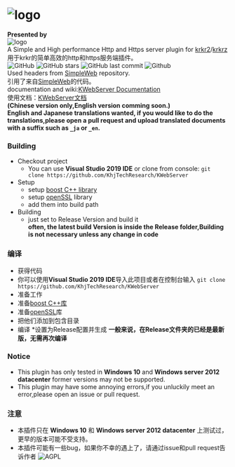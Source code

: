 # ![logo](https://khjtechresearch.github.io/KWebServer/logo.png)
**Presented by**  
![logo](https://khjtechresearch.github.io/KWebServer/orglogo.png)  
A Simple and High performance Http and Https server plugin for [krkr2](https://github.com/krkrz/krkrz)/[krkrz](https://github.com/krkrz/krkrz)  
用于krkr的简单高效的http和https服务端插件。  
![GitHub](https://img.shields.io/github/license/khjtechresearch/KWebServer)
![GitHub stars](https://img.shields.io/github/stars/khjtechresearch/kwebserver?style=plastic)
![GitHub last commit](https://img.shields.io/github/last-commit/khjtechresearch/kwebserver)
![Github](https://img.shields.io/github/downloads/KhjTechResearch/KWebServer/latest/total)  
Used headers from [SimpleWeb](https://github.com/eidheim/Simple-Web-Server) repository.  
引用了来自[SimpleWeb](https://github.com/eidheim/Simple-Web-Server)的代码。  
documentation and wiki:[KWebServer Documentation](https://khjtechresearch.github.io/KWebServer/)  
使用文档：[KWebServer文档](https://khjtechresearch.github.io/KWebServer/)  
**(Chinese version only,English version comming soon.)**  
**English and Japanese translations wanted, if you would like to do the translations,please open a pull request and upload translated documents with a suffix such as `_ja` or `_en`.**
### Building
* Checkout project
  * You can use **Visual Studio 2019 IDE** or clone from console:
  `git clone https://github.com/KhjTechResearch/KWebServer`
* Setup
  * setup [boost C++ library](https://www.boost.org/)
  * setup [openSSL](https://github.com/openSSL/openSSL) library
  * add them into build path
* Building
  * just set to Release Version and build it  
**often, the latest build Version is inside the Release folder,Building is not necessary unless any change in code**  
### 编译
* 获得代码
 * 你可以使用**Visual Studio 2019 IDE**导入此项目或者在控制台输入
 `git clone https://github.com/KhjTechResearch/KWebServer`
* 准备工作
 * 准备[boost C++库](https://www.boost.org/)
 * 准备[openSSL](https://www.openSSL.org)库
 * 把他们添加到包含目录
* 编译
 *设置为Release配置并生成
 **一般来说，在Release文件夹的已经是最新版，无需再次编译**  
### Notice
* This plugin has only tested in __Windows 10__ and __Windows server 2012 datacenter__ former versions may not be supported.  
* This plugin may have some annoying errors,if you unluckily meet an error,please open an issue or pull request.
### 注意
* 本插件只在 __Windows 10__ 和 __Windows server 2012 datacenter__ 上测试过，更早的版本可能不受支持。  
* 本插件可能有一些bug，如果你不幸的遇上了，请通过issue和pull request告诉作者
![AGPL](https://www.ghostscript.com/images/agplv3-88x31.png)
